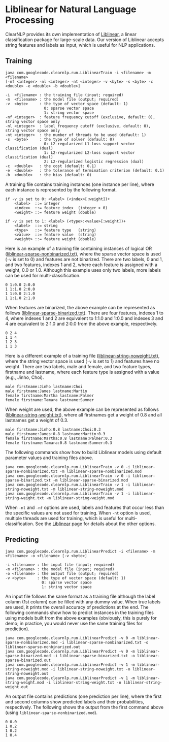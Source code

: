# Liblinear for Natural Language Processing #

ClearNLP provides its own implementation of [Liblinear](http://www.csie.ntu.edu.tw/~cjlin/liblinear/), a linear classification package for large-scale data.  Our version of Liblinear accepts string features and labels as input, which is useful for NLP applications.

## Training ##

```
java com.googlecode.clearnlp.run.LiblinearTrain -i <filename> -m <filename>
[-nf <integer> -nl <integer> -nt <integer> -v <byte> -s <byte> -c <double> -e <double> -b <double>]

-i  <filename> : the training file (input; required)
-m  <filename> : the model file (output; required)
-v  <byte>     : the type of vector space (default: 1)
                 0: sparse vector space
                 1: string vector space
-nf <integer>  : feature frequency cutoff (exclusive, default: 0), string vector space only
-nl <integer>  : label frequency cutoff (exclusive, default: 0), string vector space only
-nt <integer>  : the number of threads to be used (default: 1)
-s  <byte>     : the type of solver (default: 0)
                 0: L2-regularized L1-loss support vector classification (dual)
                 1: L2-regularized L2-loss support vector classification (dual)
                 2: L2-regularized logistic regression (dual)
-c  <double>   : the cost (default: 0.1)
-e  <double>   : the tolerance of termination criterion (default: 0.1)
-b  <double>   : the bias (default: 0)
```

A training file contains training instances (one instance per line), where each instance is represented by the following format.

```
if -v is set to 0: <label> (<index>[:weight])+
    <label>  ::= integer
    <index>  ::= feature index  (integer > 0)
    <weight> ::= feature weight (double)

if -v is set to 1: <label> (<type>:<value>[:weight])+
    <label>  ::= string
    <type>   ::= feature type   (string)
    <value>  ::= feature value  (string)
    <weight> ::= feature weight (double)
```

Here is an example of a training file containing instances of logical OR ([liblinear-sparse-nonbinarized.txt](http://clearnlp.googlecode.com/git/src/main/resources/sample/liblinear-sparse-nonbinarized.txt)), where the sparse vector space is used (`-v` is set to 0) and features are not binarized.  There are two labels, 0 and 1, and two features, indexes 1 and 2, where each feature is assigned with a weight, 0.0 or 1.0.  Although this example uses only two labels, more labels can be used for multi-classification.

```
0 1:0.0 2:0.0
1 1:1.0 2:0.0
1 1:0.0 2:1.0
1 1:1.0 2:1.0
```

When features are binarized, the above example can be represented as follows ([liblinear-sparse-binarized.txt](http://clearnlp.googlecode.com/git/src/main/resources/sample/liblinear-sparse-binarized.txt)).  There are four features, indexes 1 to 4, where indexes 1 and 2 are equivalent to 1:1.0 and 1:0.0 and indexes 3 and 4 are equivalent to 2:1.0 and 2:0.0 from the above example, respectively.

```
0 2 4
1 1 4
1 2 3
1 1 3
```

Here is a different example of a training file ([liblinear-string-noweight.txt](http://clearnlp.googlecode.com/git/src/main/resources/sample/liblinear-string-noweight.txt)), where the string vector space is used (`-v` is set to 1) and features have no weight.  There are two labels, male and female, and two feature types, firstname and lastname, where each feature type is assigned with a value (e.g., Jinho, Choi).

```
male firstname:Jinho lastname:Choi
male firstname:James lastname:Martin
female firstname:Martha lastname:Palmer
female firstname:Tamara lastname:Sumner
```

When weight are used, the above example can be represented as follows ([liblinear-string-weight.txt](http://clearnlp.googlecode.com/git/src/main/resources/sample/liblinear-string-weight.txt)), where all firstnames get a weight of 0.8 and all lastnames get a weight of 0.3.

```
male firstname:Jinho:0.8 lastname:Choi:0.3
male firstname:James:0.8 lastname:Martin:0.3
female firstname:Martha:0.8 lastname:Palmer:0.3
female firstname:Tamara:0.8 lastname:Sumner:0.3
```

The following commands show how to build Liblinear models using default parameter values and training files above.

```
java com.googlecode.clearnlp.run.LiblinearTrain -v 0 -i liblinear-sparse-nonbinarized.txt -m liblinear-sparse-nonbinarized.mod
java com.googlecode.clearnlp.run.LiblinearTrain -v 0 -i liblinear-sparse-binarized.txt -m liblinear-sparse-binarized.mod
java com.googlecode.clearnlp.run.LiblinearTrain -v 1 -i liblinear-string-noweight.txt -m liblinear-string-noweight.mod
java com.googlecode.clearnlp.run.LiblinearTrain -v 1 -i liblinear-string-weight.txt -m liblinear-string-weight.mod
```

When `-nl` and `-nf` options are used, labels and features that occur less than the specific values are not used for training.  When `-nt` option is used, multiple threads are used for training, which is useful for multi-classification.  See the [Liblinear](http://www.csie.ntu.edu.tw/~cjlin/liblinear/) page for details about the other options.

## Predicting ##

```
java com.googlecode.clearnlp.run.LiblinearPredict -i <filename> -m <filename> -o <filename> [-v <byte>]

-i <filename> : the input file (input; required)
-m <filename> : the model file (input; required)
-o <filename> : the output file (output; required)
-v <byte>     : the type of vector space (default: 1)
                0: sparse vector space
                1: string vector space
```

An input file follows the same format as a training file although the label column (1st column) can be filled with any dummy value.  When true labels are used, it prints the overall accuracy of predictions at the end.  The following commands show how to predict instances in the training files using models built from the above examples (obviously, this is purely for demo; in practice, you would never use the same training files for prediction).

```
java com.googlecode.clearnlp.run.LiblinearPredict -v 0 -m liblinear-sparse-nonbinarized.mod -i liblinear-sparse-nonbinarized.txt -o liblinear-sparse-nonbinarized.out
java com.googlecode.clearnlp.run.LiblinearPredict -v 0 -m liblinear-sparse-binarized.mod -i liblinear-sparse-binarized.txt -o liblinear-sparse-binarized.out
java com.googlecode.clearnlp.run.LiblinearPredict -v 1 -m liblinear-string-noweight.mod -i liblinear-string-noweight.txt -o liblinear-string-noweight.out
java com.googlecode.clearnlp.run.LiblinearPredict -v 1 -m liblinear-string-weight.mod -i liblinear-string-weight.txt -o liblinear-string-weight.out
```

An output file contains predictions (one prediction per line), where the first and second columns show predicted labels and their probabilities, respectively.  The following shows the output from the first command above (using `liblinear-sparse-nonbinarized.mod`).

```
0 0.0
1 0.2
1 0.2
1 0.4
```